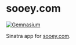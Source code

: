 # sooey.com

[![Gemnasium](https://gemnasium.com/juno/sooey.com.png)](https://gemnasium.com/juno/sooey.com)

Sinatra app for [sooey.com](http://sooey.com).
